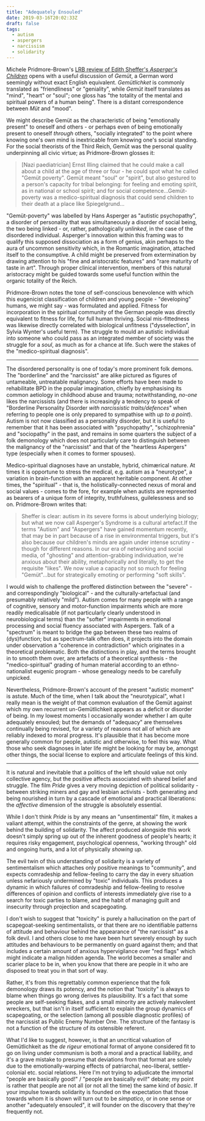 ```yaml
---
title: "Adequately Ensouled"
date: 2019-03-16T20:02:33Z
draft: false
tags:
  - autism
  - aspergers
  - narcissism
  - solidarity
---
```

Michele Pridmore-Brown's [LRB review of Edith Sheffer's _Asperger's Children_](https://www.lrb.co.uk/v41/n06/michele-pridmore-brown/unfeeling-malice) opens with a useful discussion of _Gem&uuml;t_, a German word seemingly without exact English equivalent. _Gem&uuml;tlichket_ is commonly translated as "friendliness" or "geniality", while _Gem&uuml;t_ itself translates as "mind", "heart" or "soul"; one gloss has "the totality of the mental and spiritual powers of a human being". There is a distant correspondence between _M&uuml;t_ and "mood".

We might describe Gem&uuml;t as the characteristic of being "emotionally present" to oneself and others - or perhaps even of being emotionally present to oneself _through_ others, "socially integrated" to the point where knowing one's own mind is inextricable from knowing one's social standing. For the social theorists of the Third Reich, Gem&uuml;t was the personal quality underpinning all civic virtue; as Pridmore-Brown glosses it:

> [Nazi paediatrician] Ernst Illing claimed that he could make a call about a child at the age of three or four - he could spot what he called "Gem&uuml;t poverty". Gem&uuml;t meant "soul" or "spirit", but also gestured to a person's capacity for tribal belonging: for feeling and emoting spirit, as in national or school spirit; and for social competence...Gem&uuml;t-poverty was a medico-spiritual diagnosis that could send children to their death at a place like Spiegelgrund...

"Gem&uuml;t-poverty" was labelled by Hans Asperger as "autistic psychopathy", a disorder of personality that was simultaneously a disorder of social being, the two being linked - or, rather, pathologically _unlinked_, in the case of the disordered individual. Asperger's innovation within this framing was to qualify this supposed dissociation as a form of genius, akin perhaps to the aura of uncommon sensitivity which, in the Romantic imagination, attached itself to the consumptive. A child might be preserved from extermination by drawing attention to his "fine and aristocratic features" and "rare maturity of taste in art". Through proper clinical intervention, members of this natural aristocracy might be guided towards some useful function within the organic totality of the Reich.

Pridmore-Brown notes the tone of self-conscious benevolence with which this eugenicist classification of children and young people - "developing" humans, we might say - was formulated and applied. Fitness for incorporation in the spiritual community of the German people was directly equivalent to fitness for life, for full human thriving. Social mis-fittedness was likewise directly correlated with biological unfitness ("dysselection", in Sylvia Wynter's useful term). The struggle to mould an autistic individual into someone who could pass as an integrated member of society was the struggle for a _soul_, as much as for a chance at life. Such were the stakes of the "medico-spiritual diagnosis".

---

The disordered personality is one of today's more prominent folk demons. The "borderline" and the "narcissist" are alike pictured as figures of untameable, untreatable malignancy. Some efforts have been made to rehabilitate BPD in the popular imagination, chiefly by emphasising its common aetiology in childhood abuse and trauma; notwithstanding, _no-one_ likes the narcissists (and there is increasingly a tendency to speak of "Borderline Personality Disorder _with narcissistic traits/defences_" when referring to people one is only prepared to sympathise with _up to a point_). Autism is not now classified as a personality disorder, but it is useful to remember that it has been associated with "psychopathy", "schizophrenia" and "sociopathy" in the past, and remains in some quarters the subject of a folk demonology which does not particularly care to distinguish between the malignancy of the "narcissist" and that of the "heartless Aspergers" type (especially when it comes to former spouses).

Medico-spiritual diagnoses have an unstable, hybrid, chim&aelig;rical nature. At times it is opportune to stress the medical, e.g. autism as a "neurotype", a variation in brain-function with an apparent heritable component. At other times, the "spiritual" - that is, the holistically-connected nexus of moral and social values - comes to the fore, for example when autists are represented as bearers of a unique form of integrity, truthfulness, guilelessness and so on. Pridmore-Brown writes that:

> Sheffer is clear: autism in its severe forms is about underlying biology; but what we now call Asperger's Syndrome is a cultural artefact.If the terms "Autism" and "Aspergers" have gained momentum recently, that may be in part because of a rise in environmental triggers, but it's also because our children's minds are again under intense scrutiny - though for different reasons. In our era of networking and social media, of "ghosting" and attention-grabbing individuation, we're anxious about their ability, metaphorically and literally, to get the requisite "likes". We now value a capacity not so much for feeling "Gem&uuml;t"...but for strategically emoting or performing "soft skills".

I would wish to challenge the proffered distinction between the "severe" - and correspondingly "biological" - and the culturally-artefactual (and presumably relatively "mild"). Autism comes for many people with a range of cognitive, sensory and motor-function impairments which are more readily medicalisable (if not particularly clearly understood in neurobiological terms) than the "softer" impairments in emotional processing and social fluency associated with Aspergers. Talk of a "spectrum" is meant to bridge the gap between these two realms of (dys)function; but as spectrum-talk often does, it projects into the domain under observation a "coherence in contradiction" which originates in a theoretical problematic. Both the distinctions in play, and the terms brought in to smooth them over, are artefacts of a theoretical synthesis - the "medico-spiritual" grading of human material according to an ethno-nationalist eugenic program - whose genealogy needs to be carefully unpicked.

Nevertheless, Pridmore-Brown's account of the present "autistic moment" is astute. Much of the time, when I talk about the "neurotypical", what I really mean is the weight of that common evaluation of the Gem&uuml;t against which my own recurrent un-Gem&uuml;tlichkeit appears as a deficit or disorder of being. In my lowest moments I occasionally wonder whether I am quite adequately ensouled; but the demands of "adequacy" are themselves continually being revised, for a variety of reasons not all of which are reliably indexed to moral progress. It's plausible that it has become more generally common for people, autistic and otherwise, to feel this way. What those who seek diagnoses in later life might be looking for may be, amongst other things, the social license to explore and articulate feelings of this kind.

---

It is natural and inevitable that a politics of the left should value not only collective agency, but the positive affects associated with shared belief and struggle. The film _Pride_ gives a very moving depiction of political solidarity - between striking miners and gay and lesbian activists - both generating and being nourished in turn by a cascade of emotional and practical liberations: the _affective_ dimension of the struggle is absolutely essential.

While I don't think _Pride_ is by any means an "unsentimental" film, it makes a valiant attempt, within the constraints of the genre, at showing the _work_ behind the building of solidarity. The affect produced alongside this work doesn't simply spring up out of the inherent goodness of people's hearts; it requires risky engagement, psychological openness, "working through" old and ongoing hurts, and a lot of physically _showing up_.

The evil twin of this understanding of solidarity is a variety of sentimentalism which attaches only positive meanings to "community", and expects comradeship and fellow-feeling to carry the day in every situation unless nefariously undermined by "toxic" individuals. This produces a dynamic in which failures of comradeship and fellow-feeling to resolve differences of opinion and conflicts of interests immediately give rise to a search for toxic parties to blame, and the habit of managing guilt and insecurity through projection and scapegoating.

I don't wish to suggest that "toxicity" is purely a hallucination on the part of scapegoat-seeking sentimentalists, or that there are no identifiable patterns of attitude and behaviour behind the appearance of "the narcissist" as a folk devil. I and others close to me have been hurt severely enough by such attitudes and behaviours to be permanently on guard against them; and that includes a certain amount of anxious hypervigilance over "red flags" which might indicate a malign hidden agenda. The world becomes a smaller and scarier place to be in, when you know that there are people in it who are disposed to treat you in that sort of way.

Rather, it's from this regrettably common experience that the folk demonology draws its potency, and the notion that "toxicity" is always to blame when things go wrong derives its plausibility. It's a fact that some people are self-seeking flakes, and a small minority are actively malevolent wreckers, but that isn't in itself sufficient to explain the group dynamics of scapegoating, or the selection (among all possible diagnostic profiles) of the narcissist as Public Enemy Number One. The structure of the fantasy is not a function of the structure of its ostensible referent.

What I'd like to suggest, however, is that an uncritical valuation of Gem&uuml;tlichkeit as the _de rigeur_ emotional format of anyone considered fit to go on living under communism is both a moral and a practical liability, and it's a grave mistake to presume that deviations from that format are solely due to the emotionally-warping effects of patriarchal, neo-liberal, settler-colonial etc. social relations. Here I'm not trying to adjudicate the immortal "people are basically good!" / "people are basically evil!" debate; my point is rather that people are not all (or not all the time) the same kind of _basic_. If your impulse towards solidarity is founded on the expectation that those towards whom it is shown will turn out to be _simpatico_, or in one sense or another "adequately ensouled", it will founder on the discovery that they're frequently not.
